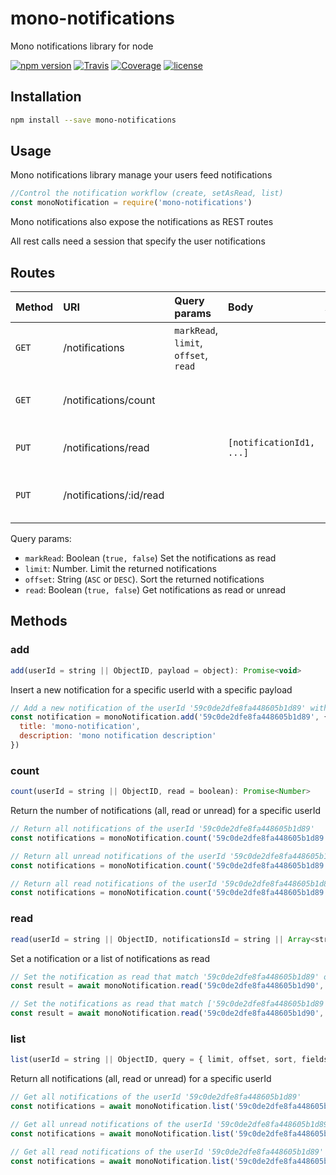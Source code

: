 # mono-notifications

Mono notifications library for node

[![npm version](https://img.shields.io/npm/v/@terrajs/mono-notifications.svg)](https://www.npmjs.com/package/@terrajs/mono-notifications)
[![Travis](https://img.shields.io/travis/terrajs/mono-notifications/master.svg)](https://travis-ci.org/terrajs/mono-notifications)
[![Coverage](https://img.shields.io/codecov/c/github/terrajs/mono-notifications/master.svg)](https://codecov.io/gh/terrajs/mono-notifications.js)
[![license](https://img.shields.io/github/license/terrajs/mono-notifications.svg)](https://github.com/terrajs/mono-notifications/blob/master/LICENSE)

## Installation

```bash
npm install --save mono-notifications
```

## Usage

Mono notifications library manage your users feed notifications

```js
//Control the notification workflow (create, setAsRead, list)
const monoNotification = require('mono-notifications')
```

Mono notifications also expose the notifications as REST routes

All rest calls need a session that specify the user notifications

## Routes

| Method | URI | Query params | Body | Action   |
| :------| :---| :------------| :-----| :--------|
| `GET`  | /notifications    |  `markRead`, `limit`, `offset`, `read`   | | Return the notifications |
| `GET`  | /notifications/count | | | Return the number of unread notifications |
| `PUT`  | /notifications/read | | `[notificationId1, ...]` | Set the notifications as read |
| `PUT`  | /notifications/:id/read | | | Set the specified notification as read

Query params:
- `markRead`: Boolean (`true, false`) Set the notifications as read
- `limit`: Number. Limit the returned notifications
- `offset`: String (`ASC` or `DESC`). Sort the returned notifications
- `read`: Boolean (`true, false`) Get notifications as read or unread

## Methods

### add

```js
add(userId = string || ObjectID, payload = object): Promise<void>
```

Insert a new notification for a specific userId with a specific payload

```js
// Add a new notification of the userId '59c0de2dfe8fa448605b1d89' with a specific payload
const notification = monoNotification.add('59c0de2dfe8fa448605b1d89', {
  title: 'mono-notification',
  description: 'mono notification description'
})
```

### count

```js
count(userId = string || ObjectID, read = boolean): Promise<Number>
```

Return the number of notifications (all, read or unread) for a specific userId

```js
// Return all notifications of the userId '59c0de2dfe8fa448605b1d89'
const notifications = monoNotification.count('59c0de2dfe8fa448605b1d89')
```

```js
// Return all unread notifications of the userId '59c0de2dfe8fa448605b1d89'
const notifications = monoNotification.count('59c0de2dfe8fa448605b1d89', false)
```

```js
// Return all read notifications of the userId '59c0de2dfe8fa448605b1d89'
const notifications = monoNotification.count('59c0de2dfe8fa448605b1d89', true)
```

### read

```js
read(userId = string || ObjectID, notificationsId = string || Array<string>): Promise<void>
```

Set a notification or a list of notifications as read

```js
// Set the notification as read that match '59c0de2dfe8fa448605b1d89' of the userId '59c0de2dfe8fa448605b1d90'
const result = await monoNotification.read('59c0de2dfe8fa448605b1d90', '59c0de2dfe8fa448605b1d89')
```
```js
// Set the notifications as read that match ['59c0de2dfe8fa448605b1d89','59c0de2dfe8fa448605b1d87'] of the userId '59c0de2dfe8fa448605b1d90'
const result = await monoNotification.read('59c0de2dfe8fa448605b1d90', ['59c0de2dfe8fa448605b1d89', '59c0de2dfe8fa448605b1d87'])
```

### list

```js
list(userId = string || ObjectID, query = { limit, offset, sort, fields, read }): Promise<Array<notification>>
```

Return all notifications (all, read or unread) for a specific userId

```js
// Get all notifications of the userId '59c0de2dfe8fa448605b1d89'
const notifications = await monoNotification.list('59c0de2dfe8fa448605b1d89')
```

```js
// Get all unread notifications of the userId '59c0de2dfe8fa448605b1d89'
const notifications = await monoNotification.list('59c0de2dfe8fa448605b1d89', { read: false })
```

```js
// Get all read notifications of the userId '59c0de2dfe8fa448605b1d89'
const notifications = await monoNotification.list('59c0de2dfe8fa448605b1d89', { read: true })
```

